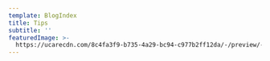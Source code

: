 ```yaml
---
template: BlogIndex
title: Tips
subtitle: ''
featuredImage: >-
  https://ucarecdn.com/8c4fa3f9-b735-4a29-bc94-c977b2ff12da/-/preview/-/rotate/270/
---
```


